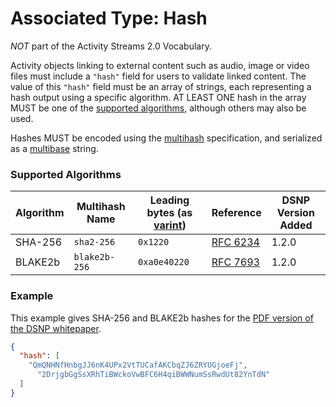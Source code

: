 # Associated Type: Hash

*NOT* part of the Activity Streams 2.0 Vocabulary.

Activity objects linking to external content such as audio, image or video files must include a `"hash"` field for users to validate linked content.
The value of this `"hash"` field must be an array of strings, each representing a hash output using a specific algorithm.
AT LEAST ONE hash in the array MUST be one of the [supported algorithms](#supported-algorithms), although others may also be used.

Hashes MUST be encoded using the [multihash](https://github.com/multiformats/multihash) specification, and serialized as a [multibase](https://github.com/multiformats/multibase) string.

### Supported Algorithms

| Algorithm | Multihash Name | Leading bytes (as [varint](https://github.com/multiformats/unsigned-varint)) | Reference | DSNP Version Added |
| --- | --- | --- | --- | --- |
| SHA-256 | `sha2-256` | `0x1220` | [RFC 6234](https://tools.ietf.org/html/rfc6234) | 1.2.0 |
| BLAKE2b | `blake2b-256` | `0xa0e40220` | [RFC 7693](https://tools.ietf.org/html/rfc7693) | 1.2.0 |

### Example

This example gives SHA-256 and BLAKE2b hashes for the [PDF version of the DSNP whitepaper](https://github.com/LibertyDSNP/papers/raw/main/whitepaper/dsnp_whitepaper.pdf).

```json
{
  "hash": [
    "QmQNHNfHnbgJJ6nK4UPx2VtTUCafAKCbqZJ6ZRYUGjoeFj",
	  "2DrjgbGgSsXRhTiBWckoVwBFC6H4qiBWWNumSsRwdUt82YnTdN"
  ]
}
```
